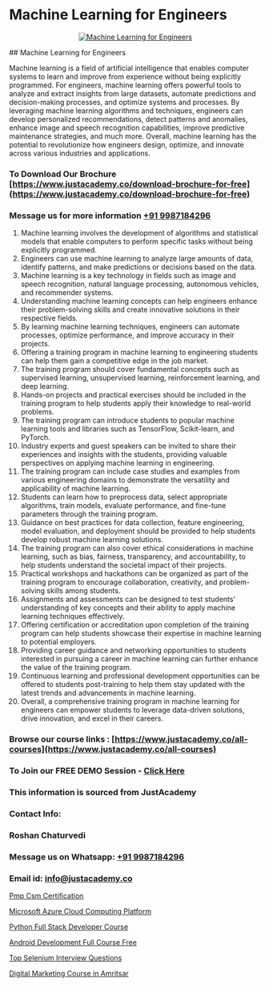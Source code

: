 # Machine Learning for Engineers

<p align="center">
  <a href="https://justacademy.co/course-detail/machine-learning">
    <img src="https://justacademy.co/storage2/course_image/1709713428_course_image.webp" alt="Machine Learning for Engineers">
  </a>
</p>
## Machine Learning for Engineers

Machine learning is a field of artificial intelligence that enables computer systems to learn and improve from experience without being explicitly programmed. For engineers, machine learning offers powerful tools to analyze and extract insights from large datasets, automate predictions and decision-making processes, and optimize systems and processes. By leveraging machine learning algorithms and techniques, engineers can develop personalized recommendations, detect patterns and anomalies, enhance image and speech recognition capabilities, improve predictive maintenance strategies, and much more. Overall, machine learning has the potential to revolutionize how engineers design, optimize, and innovate across various industries and applications.
### To Download Our Brochure [https://www.justacademy.co/download-brochure-for-free](https://www.justacademy.co/download-brochure-for-free)
### Message us for more information [+91 9987184296](https://api.whatsapp.com/send?phone=919987184296)
1) Machine learning involves the development of algorithms and statistical models that enable computers to perform specific tasks without being explicitly programmed.
2) Engineers can use machine learning to analyze large amounts of data, identify patterns, and make predictions or decisions based on the data.
3) Machine learning is a key technology in fields such as image and speech recognition, natural language processing, autonomous vehicles, and recommender systems.
4) Understanding machine learning concepts can help engineers enhance their problem-solving skills and create innovative solutions in their respective fields.
5) By learning machine learning techniques, engineers can automate processes, optimize performance, and improve accuracy in their projects.
6) Offering a training program in machine learning to engineering students can help them gain a competitive edge in the job market.
7) The training program should cover fundamental concepts such as supervised learning, unsupervised learning, reinforcement learning, and deep learning.
8) Hands-on projects and practical exercises should be included in the training program to help students apply their knowledge to real-world problems.
9) The training program can introduce students to popular machine learning tools and libraries such as TensorFlow, Scikit-learn, and PyTorch.
10) Industry experts and guest speakers can be invited to share their experiences and insights with the students, providing valuable perspectives on applying machine learning in engineering.
11) The training program can include case studies and examples from various engineering domains to demonstrate the versatility and applicability of machine learning.
12) Students can learn how to preprocess data, select appropriate algorithms, train models, evaluate performance, and fine-tune parameters through the training program.
13) Guidance on best practices for data collection, feature engineering, model evaluation, and deployment should be provided to help students develop robust machine learning solutions.
14) The training program can also cover ethical considerations in machine learning, such as bias, fairness, transparency, and accountability, to help students understand the societal impact of their projects.
15) Practical workshops and hackathons can be organized as part of the training program to encourage collaboration, creativity, and problem-solving skills among students.
16) Assignments and assessments can be designed to test students' understanding of key concepts and their ability to apply machine learning techniques effectively.
17) Offering certification or accreditation upon completion of the training program can help students showcase their expertise in machine learning to potential employers.
18) Providing career guidance and networking opportunities to students interested in pursuing a career in machine learning can further enhance the value of the training program.
19) Continuous learning and professional development opportunities can be offered to students post-training to help them stay updated with the latest trends and advancements in machine learning.
20) Overall, a comprehensive training program in machine learning for engineers can empower students to leverage data-driven solutions, drive innovation, and excel in their careers.

### Browse our course links : [https://www.justacademy.co/all-courses](https://www.justacademy.co/all-courses) 
### To Join our FREE DEMO Session - [Click Here](https://www.justacademy.co/register-for-course-demo)


### This information is sourced from JustAcademy
### Contact Info:
### Roshan Chaturvedi
### Message us on Whatsapp: [+91 9987184296](https://api.whatsapp.com/send?phone=919987184296)
### Email id: [info@justacademy.co](mailto:info@justacademy.co)
                
[Pmp Csm Certification](https://www.linkedin.com/pulse/pmp-csm-certification-justacademy-delhi-dfmyc?trackingId=yayNLCmWHHrxFRCNI7JjcQ%3D%3D&lipi=urn%3Ali%3Apage%3Ad_flagship3_company_admin%3B3uDtMYf2QJOigjAh01Sv1g%3D%3D)

[Microsoft Azure Cloud Computing Platform](https://www.linkedin.com/pulse/microsoft-azure-cloud-computing-platform-q1vxc?trackingId=oqOi%2Bowinok3vtsnSrJjaA%3D%3D&lipi=urn%3Ali%3Apage%3Ad_flagship3_company_admin%3B%2BhR3vy1dRIi%2FxP7UWLS2ww%3D%3D)

[Python Full Stack Developer Course](https://medium.com/@surajvaishnav5015/python-full-stack-developer-course-df2b08a27da6)

[Android Development Full Course Free](https://medium.com/@negishivu99/android-development-full-course-free-b5626a0fc191)

[Top Selenium Interview Questions](https://justacademyin.github.io/justacademy/top-selenium-interview-questions)

[Digital Marketing Course in Amritsar](https://justacademyin.github.io/justacademy/digital-marketing-course-in-amritsar)

